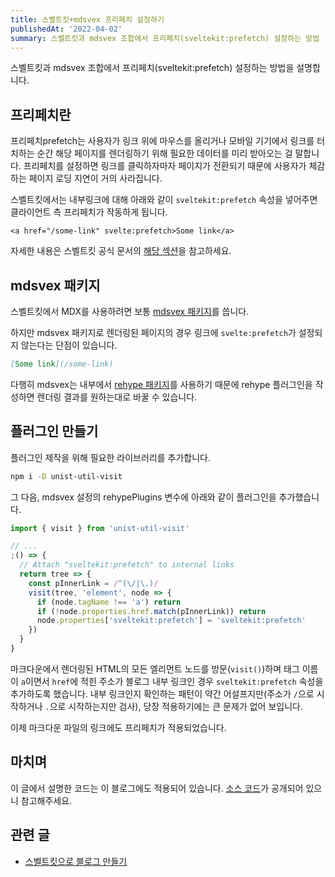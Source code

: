 ```yaml
---
title: 스벨트킷+mdsvex 프리페치 설정하기
publishedAt: '2022-04-02'
summary: 스벨트킷과 mdsvex 조합에서 프리페치(sveltekit:prefetch) 설정하는 방법
---
```


스벨트킷과 mdsvex 조합에서 프리페치(sveltekit:prefetch) 설정하는 방법을 설명합니다.

## 프리페치란

프리페치prefetch는 사용자가 링크 위에 마우스를 올리거나 모바일 기기에서 링크를 터치하는 순간
해당 페이지를 렌더링하기 위해 필요한 데이터를 미리 받아오는 걸 말합니다. 프리페치를 설정하면
링크를 클릭하자마자 페이지가 전환되기 때문에 사용자가 체감하는 페이지 로딩 지연이 거의
사라집니다.

스벨트킷에서는 내부링크에 대해 아래와 같이 `sveltekit:prefetch` 속성을 넣어주면 클라이언트
측 프리페치가 작동하게 됩니다.

```svelte
<a href="/some-link" svelte:prefetch>Some link</a>
```

자세한 내용은 스벨트킷 공식 문서의
[해당 섹션](https://kit.svelte.dev/docs/a-options#sveltekit-prefetch)을 참고하세요.

## mdsvex 패키지

스벨트킷에서 MDX를 사용하려면 보통 [mdsvex 패키지](https://mdsvex.pngwn.io/)를 씁니다.

하지만 mdsvex 패키지로 렌더링된 페이지의 경우 링크에 `svelte:prefetch`가 설정되지 않는다는
단점이 있습니다.

```markdown
[Some link](/some-link)
```

다행히 mdsvex는 내부에서 [rehype 패키지](https://github.com/rehypejs/rehype)를
사용하기 때문에 rehype 플러그인을 작성하면 렌더링 결과를 원하는대로 바꿀 수 있습니다.

## 플러그인 만들기

플러그인 제작을 위해 필요한 라이브러리를 추가합니다.

```bash
npm i -D unist-util-visit
```

그 다음, mdsvex 설정의 rehypePlugins 변수에 아래와 같이 플러그인을 추가했습니다.

```js
import { visit } from 'unist-util-visit'

// ...
;() => {
  // Attach "sveltekit:prefetch" to internal links
  return tree => {
    const pInnerLink = /^(\/|\.)/
    visit(tree, 'element', node => {
      if (node.tagName !== 'a') return
      if (!node.properties.href.match(pInnerLink)) return
      node.properties['sveltekit:prefetch'] = 'sveltekit:prefetch'
    })
  }
}
```

마크다운에서 렌더링된 HTML의 모든 엘리먼트 노드를 방문(`visit()`)하며 태그 이름이 `a`이면서
`href`에 적힌 주소가 블로그 내부 링크인 경우 `sveltekit:prefetch` 속성을 추가하도록
했습니다. 내부 링크인지 확인하는 패턴이 약간 어설프지만(주소가 `/`으로 시작하거나 `.`으로
시작하는지만 검사), 당장 적용하기에는 큰 문제가 없어 보입니다.

이제 마크다운 파일의 링크에도 프리페치가 적용되었습니다.

## 마치며

이 글에서 설명한 코드는 이 블로그에도 적용되어 있습니다.
[소스 코드](https://github.com/gongbughim/blog)가 공개되어 있으니 참고해주세요.

## 관련 글

- [스벨트킷으로 블로그 만들기](/posts/sveltekit-blog)
